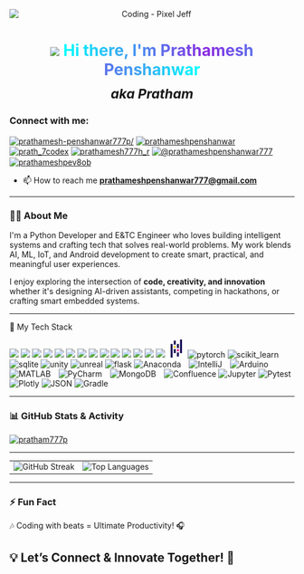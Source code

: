 <p align="center">
  <img 
    src="https://github.com/user-attachments/assets/d60cb7d9-c445-4617-ae82-6b36904897bf" 
    alt="Coding - Pixel Jeff" 
    width="1000" 
    style="display: block; margin: 0 auto;" 
  >
</p>

<h1 align="center">
  <img src="https://media.giphy.com/media/hvRJCLFzcasrR4ia7z/giphy.gif" width="30px" />
  <span style="background: linear-gradient(to right, #00FFFF, #8A2BE2, #00FFFF); -webkit-background-clip: text; color: transparent; font-weight: 700;">
    Hi there, I'm Prathamesh Penshanwar
      </span><br/>
  <sub><em>aka Pratham</em></sub>
</h2>
  </span>

<h3 align="left">Connect with me:</h3>
<p align="left">
<a href="https://linkedin.com/in/prathamesh-penshanwar777p/" target="blank"><img align="center" src="https://raw.githubusercontent.com/rahuldkjain/github-profile-readme-generator/master/src/images/icons/Social/linked-in-alt.svg" alt="prathamesh-penshanwar777p/" height="30" width="40" /></a>
<a href="https://kaggle.com/prathameshpenshanwar" target="blank"><img align="center" src="https://raw.githubusercontent.com/rahuldkjain/github-profile-readme-generator/master/src/images/icons/Social/kaggle.svg" alt="prathameshpenshanwar" height="30" width="40" /></a>
<a href="https://www.codechef.com/users/prath_7codex" target="blank"><img align="center" src="https://cdn.jsdelivr.net/npm/simple-icons@3.1.0/icons/codechef.svg" alt="prath_7codex" height="30" width="40" /></a>
<a href="https://www.hackerrank.com/prathamesh777h_r" target="blank"><img align="center" src="https://raw.githubusercontent.com/rahuldkjain/github-profile-readme-generator/master/src/images/icons/Social/hackerrank.svg" alt="prathamesh777h_r" height="30" width="40" /></a>
<a href="https://www.hackerearth.com/@prathameshpenshanwar777" target="blank"><img align="center" src="https://raw.githubusercontent.com/rahuldkjain/github-profile-readme-generator/master/src/images/icons/Social/hackerearth.svg" alt="@prathameshpenshanwar777" height="30" width="40" /></a>
<a href="https://auth.geeksforgeeks.org/user/prathameshpev8ob" target="blank"><img align="center" src="https://raw.githubusercontent.com/rahuldkjain/github-profile-readme-generator/master/src/images/icons/Social/geeks-for-geeks.svg" alt="prathameshpev8ob" height="30" width="40" /> </a>
</p>

- 📫 How to reach me **prathameshpenshanwar777@gmail.com**

---

### 👦🏻 About Me

I'm a Python Developer and E&TC Engineer who loves building intelligent systems and crafting tech that solves real-world problems. My work blends AI, ML, IoT, and Android development to create smart, practical, and meaningful user experiences.

I enjoy exploring the intersection of **code, creativity, and innovation** whether it's designing AI-driven assistants, competing in hackathons, or crafting smart embedded systems.

---

🧰 My Tech Stack
<p align="left">
  <img src="https://skillicons.dev/icons?i=python&theme=light" width="32px"/> 
  <img src="https://skillicons.dev/icons?i=cpp&theme=light" width="32px"/> 
  <img src="https://skillicons.dev/icons?i=kotlin&theme=light" width="32px"/> 
  <img src="https://skillicons.dev/icons?i=vscode&theme=light" width="32px"/>
  <img src="https://skillicons.dev/icons?i=androidstudio&theme=light" width="32px"/>
  <img src="https://skillicons.dev/icons?i=git&theme=light" width="32px"/>
  <img src="https://skillicons.dev/icons?i=github&theme=light" width="32px"/>
  <img src="https://skillicons.dev/icons?i=docker&theme=light" width="32px"/>
  <img src="https://skillicons.dev/icons?i=azure&theme=light" width="32px"/>
  <img src="https://skillicons.dev/icons?i=aws&theme=light" width="32px"/>
  <img src="https://skillicons.dev/icons?i=linux&theme=light" width="32px"/>
  <img src="https://skillicons.dev/icons?i=opencv&theme=light" width="32px"/>
  <img src="https://skillicons.dev/icons?i=mysql&theme=light" width="32px"/>
  <img src="https://img.shields.io/badge/SQL-336791?style=flat&logo=postgresql&logoColor=white" height="32px"/>
  <img src="https://raw.githubusercontent.com/devicons/devicon/master/icons/pandas/pandas-original.svg" alt="pandas" width="32px"/>
  <img src="https://www.vectorlogo.zone/logos/pytorch/pytorch-icon.svg" alt="pytorch" width="32px"/>
  <img src="https://upload.wikimedia.org/wikipedia/commons/0/05/Scikit_learn_logo_small.svg" alt="scikit_learn" width="32px"/>
  <img src="https://www.vectorlogo.zone/logos/sqlite/sqlite-icon.svg" alt="sqlite" width="32px"/>
  <img src="https://www.vectorlogo.zone/logos/unity3d/unity3d-icon.svg" alt="unity" width="32px"/>
  <img src="https://raw.githubusercontent.com/kenangundogan/fontisto/036b7eca71aab1bef8e6a0518f7329f13ed62f6b/icons/svg/brand/unreal-engine.svg" alt="unreal" width="32px"/>
  <img src="https://cdn.jsdelivr.net/gh/devicons/devicon/icons/flask/flask-original.svg" alt="flask" width="32px"/>
  <img src="https://cdn.jsdelivr.net/gh/devicons/devicon@latest/icons/anaconda/anaconda-original.svg" width="32px" alt="Anaconda" style="margin-right: 10px;" />     
  <img src="https://cdn.jsdelivr.net/gh/devicons/devicon@latest/icons/intellij/intellij-original.svg" width="32px" alt="IntelliJ" style="margin-right:10px;" />
  <img src="https://cdn.jsdelivr.net/gh/devicons/devicon@latest/icons/arduino/arduino-plain-wordmark.svg" width="32px" alt="Arduino" style="margin-right:10px;" />
  <img src="https://cdn.jsdelivr.net/gh/devicons/devicon@latest/icons/matlab/matlab-original.svg" width="32px" alt="MATLAB" style="margin-right:10px;" />
  <img src="https://cdn.jsdelivr.net/gh/devicons/devicon@latest/icons/pycharm/pycharm-original.svg" width="32px" alt="PyCharm" style="margin-right:10px;" />
  <img src="https://cdn.jsdelivr.net/gh/devicons/devicon@latest/icons/mongodb/mongodb-original-wordmark.svg" width="32px" alt="MongoDB" style="margin-right:10px;" />
  <img src="https://cdn.jsdelivr.net/gh/devicons/devicon@latest/icons/confluence/confluence-original-wordmark.svg" width="32px" alt="Confluence"/>
  <img src="https://cdn.jsdelivr.net/gh/devicons/devicon@latest/icons/jupyter/jupyter-original-wordmark.svg" width="32px" alt="Jupyter"/>
  <img src="https://cdn.jsdelivr.net/gh/devicons/devicon@latest/icons/pytest/pytest-original-wordmark.svg" width="32px" alt="Pytest"/>
  <img src="https://cdn.jsdelivr.net/gh/devicons/devicon@latest/icons/plotly/plotly-original-wordmark.svg" width="32px" alt="Plotly"/>
  <img src="https://cdn.jsdelivr.net/gh/devicons/devicon@latest/icons/json/json-original.svg" width="32px" alt="JSON"/>
  <img src="https://cdn.jsdelivr.net/gh/devicons/devicon@latest/icons/gradle/gradle-original-wordmark.svg" width="32px" alt="Gradle"/>  
</p>

---

### 📊 GitHub Stats & Activity

<p align="left"> <a href="https://github.com/ryo-ma/github-profile-trophy"><img src="https://github-profile-trophy.vercel.app/?username=pratham777p" alt="pratham777p" /></a> </p>

---

<table>
  <tr>
    <td align="center">
      <img width="100%" src="https://streak-stats.demolab.com?user=PRATHAM777P&theme=react&border_radius=10&ring=ffffff&fire=ff6b6b&currStreakLabel=ffffff&sideLabels=ffffff&dates=ffffff&stroke=ffffff" alt="GitHub Streak" />
    </td>
    <td align="center">
      <img width="100%" src="https://github-readme-stats.vercel.app/api/top-langs/?username=PRATHAM777P&layout=compact&theme=react&langs_count=8&border_color=ffffff&border_radius=10" alt="Top Languages" />
    </td>
  </tr>
</table>

---

### ⚡ Fun Fact

🎶 Coding with beats = Ultimate Productivity! 🎧  

💡 Let’s Connect & Innovate Together! 🌟
---
